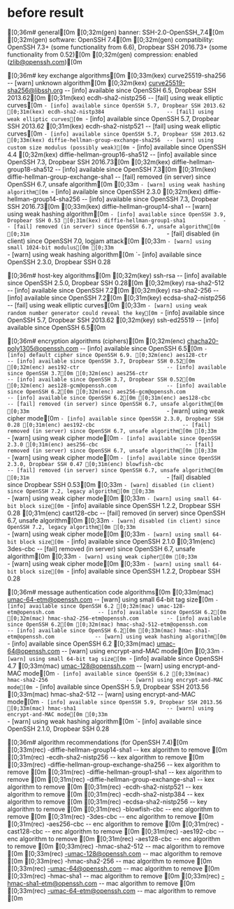 # before result

[0;36m# general[0m
[0;32m(gen) banner: SSH-2.0-OpenSSH_7.4[0m
[0;32m(gen) software: OpenSSH 7.4[0m
[0;32m(gen) compatibility: OpenSSH 7.3+ (some functionality from 6.6), Dropbear SSH 2016.73+ (some functionality from 0.52)[0m
[0;32m(gen) compression: enabled (zlib@openssh.com)[0m

[0;36m# key exchange algorithms[0m
[0;33m(kex) curve25519-sha256                     -- [warn] unknown algorithm[0m
[0;32m(kex) curve25519-sha256@libssh.org          -- [info] available since OpenSSH 6.5, Dropbear SSH 2013.62[0m
[0;31m(kex) ecdh-sha2-nistp256                    -- [fail] using weak elliptic curves[0m
                                            `- [info] available since OpenSSH 5.7, Dropbear SSH 2013.62
[0;31m(kex) ecdh-sha2-nistp384                    -- [fail] using weak elliptic curves[0m
                                            `- [info] available since OpenSSH 5.7, Dropbear SSH 2013.62
[0;31m(kex) ecdh-sha2-nistp521                    -- [fail] using weak elliptic curves[0m
                                            `- [info] available since OpenSSH 5.7, Dropbear SSH 2013.62
[0;33m(kex) diffie-hellman-group-exchange-sha256  -- [warn] using custom size modulus (possibly weak)[0m
                                            `- [info] available since OpenSSH 4.4
[0;32m(kex) diffie-hellman-group16-sha512         -- [info] available since OpenSSH 7.3, Dropbear SSH 2016.73[0m
[0;32m(kex) diffie-hellman-group18-sha512         -- [info] available since OpenSSH 7.3[0m
[0;31m(kex) diffie-hellman-group-exchange-sha1    -- [fail] removed (in server) since OpenSSH 6.7, unsafe algorithm[0m
[0;33m                                            `- [warn] using weak hashing algorithm[0m
                                            `- [info] available since OpenSSH 2.3.0
[0;32m(kex) diffie-hellman-group14-sha256         -- [info] available since OpenSSH 7.3, Dropbear SSH 2016.73[0m
[0;33m(kex) diffie-hellman-group14-sha1           -- [warn] using weak hashing algorithm[0m
                                            `- [info] available since OpenSSH 3.9, Dropbear SSH 0.53
[0;31m(kex) diffie-hellman-group1-sha1            -- [fail] removed (in server) since OpenSSH 6.7, unsafe algorithm[0m
[0;31m                                            `- [fail] disabled (in client) since OpenSSH 7.0, logjam attack[0m
[0;33m                                            `- [warn] using small 1024-bit modulus[0m
[0;33m                                            `- [warn] using weak hashing algorithm[0m
                                            `- [info] available since OpenSSH 2.3.0, Dropbear SSH 0.28

[0;36m# host-key algorithms[0m
[0;32m(key) ssh-rsa                               -- [info] available since OpenSSH 2.5.0, Dropbear SSH 0.28[0m
[0;32m(key) rsa-sha2-512                          -- [info] available since OpenSSH 7.2[0m
[0;32m(key) rsa-sha2-256                          -- [info] available since OpenSSH 7.2[0m
[0;31m(key) ecdsa-sha2-nistp256                   -- [fail] using weak elliptic curves[0m
[0;33m                                            `- [warn] using weak random number generator could reveal the key[0m
                                            `- [info] available since OpenSSH 5.7, Dropbear SSH 2013.62
[0;32m(key) ssh-ed25519                           -- [info] available since OpenSSH 6.5[0m

[0;36m# encryption algorithms (ciphers)[0m
[0;32m(enc) chacha20-poly1305@openssh.com         -- [info] available since OpenSSH 6.5[0m
                                            `- [info] default cipher since OpenSSH 6.9.
[0;32m(enc) aes128-ctr                            -- [info] available since OpenSSH 3.7, Dropbear SSH 0.52[0m
[0;32m(enc) aes192-ctr                            -- [info] available since OpenSSH 3.7[0m
[0;32m(enc) aes256-ctr                            -- [info] available since OpenSSH 3.7, Dropbear SSH 0.52[0m
[0;32m(enc) aes128-gcm@openssh.com                -- [info] available since OpenSSH 6.2[0m
[0;32m(enc) aes256-gcm@openssh.com                -- [info] available since OpenSSH 6.2[0m
[0;31m(enc) aes128-cbc                            -- [fail] removed (in server) since OpenSSH 6.7, unsafe algorithm[0m
[0;33m                                            `- [warn] using weak cipher mode[0m
                                            `- [info] available since OpenSSH 2.3.0, Dropbear SSH 0.28
[0;31m(enc) aes192-cbc                            -- [fail] removed (in server) since OpenSSH 6.7, unsafe algorithm[0m
[0;33m                                            `- [warn] using weak cipher mode[0m
                                            `- [info] available since OpenSSH 2.3.0
[0;31m(enc) aes256-cbc                            -- [fail] removed (in server) since OpenSSH 6.7, unsafe algorithm[0m
[0;33m                                            `- [warn] using weak cipher mode[0m
                                            `- [info] available since OpenSSH 2.3.0, Dropbear SSH 0.47
[0;31m(enc) blowfish-cbc                          -- [fail] removed (in server) since OpenSSH 6.7, unsafe algorithm[0m
[0;31m                                            `- [fail] disabled since Dropbear SSH 0.53[0m
[0;33m                                            `- [warn] disabled (in client) since OpenSSH 7.2, legacy algorithm[0m
[0;33m                                            `- [warn] using weak cipher mode[0m
[0;33m                                            `- [warn] using small 64-bit block size[0m
                                            `- [info] available since OpenSSH 1.2.2, Dropbear SSH 0.28
[0;31m(enc) cast128-cbc                           -- [fail] removed (in server) since OpenSSH 6.7, unsafe algorithm[0m
[0;33m                                            `- [warn] disabled (in client) since OpenSSH 7.2, legacy algorithm[0m
[0;33m                                            `- [warn] using weak cipher mode[0m
[0;33m                                            `- [warn] using small 64-bit block size[0m
                                            `- [info] available since OpenSSH 2.1.0
[0;31m(enc) 3des-cbc                              -- [fail] removed (in server) since OpenSSH 6.7, unsafe algorithm[0m
[0;33m                                            `- [warn] using weak cipher[0m
[0;33m                                            `- [warn] using weak cipher mode[0m
[0;33m                                            `- [warn] using small 64-bit block size[0m
                                            `- [info] available since OpenSSH 1.2.2, Dropbear SSH 0.28

[0;36m# message authentication code algorithms[0m
[0;33m(mac) umac-64-etm@openssh.com               -- [warn] using small 64-bit tag size[0m
                                            `- [info] available since OpenSSH 6.2
[0;32m(mac) umac-128-etm@openssh.com              -- [info] available since OpenSSH 6.2[0m
[0;32m(mac) hmac-sha2-256-etm@openssh.com         -- [info] available since OpenSSH 6.2[0m
[0;32m(mac) hmac-sha2-512-etm@openssh.com         -- [info] available since OpenSSH 6.2[0m
[0;33m(mac) hmac-sha1-etm@openssh.com             -- [warn] using weak hashing algorithm[0m
                                            `- [info] available since OpenSSH 6.2
[0;33m(mac) umac-64@openssh.com                   -- [warn] using encrypt-and-MAC mode[0m
[0;33m                                            `- [warn] using small 64-bit tag size[0m
                                            `- [info] available since OpenSSH 4.7
[0;33m(mac) umac-128@openssh.com                  -- [warn] using encrypt-and-MAC mode[0m
                                            `- [info] available since OpenSSH 6.2
[0;33m(mac) hmac-sha2-256                         -- [warn] using encrypt-and-MAC mode[0m
                                            `- [info] available since OpenSSH 5.9, Dropbear SSH 2013.56
[0;33m(mac) hmac-sha2-512                         -- [warn] using encrypt-and-MAC mode[0m
                                            `- [info] available since OpenSSH 5.9, Dropbear SSH 2013.56
[0;33m(mac) hmac-sha1                             -- [warn] using encrypt-and-MAC mode[0m
[0;33m                                            `- [warn] using weak hashing algorithm[0m
                                            `- [info] available since OpenSSH 2.1.0, Dropbear SSH 0.28

[0;36m# algorithm recommendations (for OpenSSH 7.4)[0m
[0;33m(rec) -diffie-hellman-group14-sha1          -- kex algorithm to remove [0m
[0;31m(rec) -ecdh-sha2-nistp256                   -- kex algorithm to remove [0m
[0;33m(rec) -diffie-hellman-group-exchange-sha256 -- kex algorithm to remove [0m
[0;31m(rec) -diffie-hellman-group1-sha1           -- kex algorithm to remove [0m
[0;31m(rec) -diffie-hellman-group-exchange-sha1   -- kex algorithm to remove [0m
[0;31m(rec) -ecdh-sha2-nistp521                   -- kex algorithm to remove [0m
[0;31m(rec) -ecdh-sha2-nistp384                   -- kex algorithm to remove [0m
[0;31m(rec) -ecdsa-sha2-nistp256                  -- key algorithm to remove [0m
[0;31m(rec) -blowfish-cbc                         -- enc algorithm to remove [0m
[0;31m(rec) -3des-cbc                             -- enc algorithm to remove [0m
[0;31m(rec) -aes256-cbc                           -- enc algorithm to remove [0m
[0;31m(rec) -cast128-cbc                          -- enc algorithm to remove [0m
[0;31m(rec) -aes192-cbc                           -- enc algorithm to remove [0m
[0;31m(rec) -aes128-cbc                           -- enc algorithm to remove [0m
[0;33m(rec) -hmac-sha2-512                        -- mac algorithm to remove [0m
[0;33m(rec) -umac-128@openssh.com                 -- mac algorithm to remove [0m
[0;33m(rec) -hmac-sha2-256                        -- mac algorithm to remove [0m
[0;33m(rec) -umac-64@openssh.com                  -- mac algorithm to remove [0m
[0;33m(rec) -hmac-sha1                            -- mac algorithm to remove [0m
[0;33m(rec) -hmac-sha1-etm@openssh.com            -- mac algorithm to remove [0m
[0;33m(rec) -umac-64-etm@openssh.com              -- mac algorithm to remove [0m
